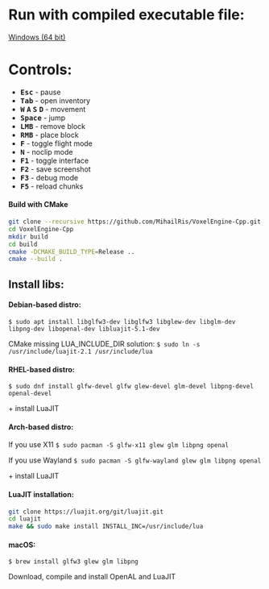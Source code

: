 # Run with compiled executable file:

[Windows (64 bit)](https://drive.google.com/file/d/1hkqCFP6MG9t6V6hjfL4UXdIW9VRsRaAt/view?usp=sharing)

# Controls:
- <kbd>**Esc**</kbd> - pause
- <kbd>**Tab**</kbd> - open inventory
- <kbd>**W**</kbd> <kbd>**A**</kbd> <kbd>**S**</kbd> <kbd>**D**</kbd> - movement
- <kbd>**Space**</kbd> - jump
- <kbd>**LMB**</kbd> - remove block 
- <kbd>**RMB**</kbd> - place block
- <kbd>**F**</kbd> - toggle flight mode
- <kbd>**N**</kbd> - noclip mode
- <kbd>**F1**</kbd> - toggle interface
- <kbd>**F2**</kbd> - save screenshot
- <kbd>**F3**</kbd> - debug mode
- <kbd>**F5**</kbd> - reload chunks

#### Build with CMake
```sh
git clone --recursive https://github.com/MihailRis/VoxelEngine-Cpp.git
cd VoxelEngine-Cpp
mkdir build
cd build
cmake -DCMAKE_BUILD_TYPE=Release ..
cmake --build .
```

## Install libs:

#### Debian-based distro:
`$ sudo apt install libglfw3-dev libglfw3 libglew-dev libglm-dev libpng-dev libopenal-dev libluajit-5.1-dev`

CMake missing LUA_INCLUDE_DIR solution:
`$ sudo ln -s /usr/include/luajit-2.1 /usr/include/lua`

#### RHEL-based distro:
`$ sudo dnf install glfw-devel glfw glew-devel glm-devel libpng-devel openal-devel`

\+ install LuaJIT

#### Arch-based distro:
If you use X11
`$ sudo pacman -S glfw-x11 glew glm libpng openal`

If you use Wayland
`$ sudo pacman -S glfw-wayland glew glm libpng openal`

\+ install LuaJIT

#### LuaJIT installation:
```sh
git clone https://luajit.org/git/luajit.git
cd luajit
make && sudo make install INSTALL_INC=/usr/include/lua
```

#### macOS:

`$ brew install glfw3 glew glm libpng`

Download, compile and install OpenAL and LuaJIT
